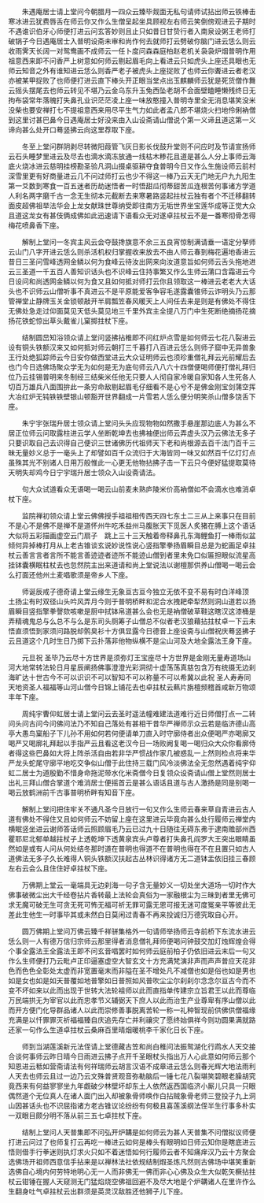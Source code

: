 <!-- { "loadSidebar": true } -->
　　朱遇庵居士请上堂问今朝腊月一四众云臻毕觌面无私句请师试拈出师云铁棒击寒冰进云犹费唇舌在师云你又作么生僧呈起坐具顾视左右师云笑倒傍观进云子期时不遇谁识伯牙心师便打进云问玄答妙则且止只如昔日甘贽行者入南泉设粥王老师打破锅子今日遇庵居士入普明设斋未审和尚作何去就师打云劈破你脑门进云恁么则云收雨霁天长阔一对鸳鸯画不成师云一任卜度问森森庭柏赵老机关袅袅炉烟普明作用祖意西来即不问香严上树意如何师云剔起眉毛向上看进云只如虎头上座还具眼也无师云知音之外有谁知进云恁么则香严老子被虎头上座捉败了也师云你聻进云者老汉亦被某甲捉败了也师便打进云直下棒头开正眼当堂点出玉麒麟师云犹是死货僧作舞云摇头摆尾去也师云转见不堪乃云金乌东升玉兔西坠老胡不会面壁瞌睡懒残终日无拘布袋常年落魄打失鼻孔业识茫茫凌上座一味放憨撞入普明寺里全无消息堪笑没米没柴也要安禅打七不提祖意西来用尽平生气力如此者孟八郎不堪烧火扫地伶俐衲僧到这里讨甚巴鼻今日遇庵居士好没来由入山设斋请山僧说个第一义谛且道这第一义谛向甚么处开口蓦竖拂云向这里荐取下座。

　　冬至上堂问群阴剥尽转微阳葭管飞灰日影长伐鼓升堂则不问应时及节请宣扬师云石头睡梦里进云及尽去也滴水滴冻放通一线枯木糁花且道是甚么人分上事师云海底火烧冰进云慈明挂榜勘圣验凡洞山掇桌驱耕夺食普明今日又作么生施设师云前村深雪里更有好商量进云几不问过师打云也少不得这一棒乃云天无门地无户九九阳生第一爻数到寒食一百五迷者历劫迷悟者一时悟甜瓜彻蒂甜苦瓜连根苦何事诸方学道人利名两字磨千古一念无生彻本元截断去来寒暑路竖起拄杖云独有者个不迁移翻转面皮超佛祖举法华会上龙女献珠世尊纳受即往南方无垢世界坐宝莲华成等正觉大众且道这龙女有甚伎俩成佛如此迅速请下语看众无对遂卓拄杖云不是一番寒彻骨怎得梅花喷鼻香下座。

　　解制上堂问一冬宾主风云会夺鼓搀旗意不余三五良宵惊制满请垂一语定分拏师云山门八字开进云恁么则杀活机权归掌握收来放去不由人师云春到梅花遍地香进云昔日三圣问雪峰透网金鳞以何为食峰云待汝出网来向汝道意旨如何师云舌头拖地进云三圣道一千五百人善知识话头也不识峰云住持事繁又作么生师云蒲口含霜进云今日设问和尚透网金鳞以何为食又且如何抵对师打云你且领取这一棒进云老老大大话头也不识师云山僧听事不真进云不是平原能爱客争容毛遂露囊锥师云诈明头乃云那管禅堂止静牌玉关金锁顿敲开半肩瓢笠春风暖天上人间任去来是则是有佛处不得住无佛处急走过仰面莫见天低头莫见地三千里外宾主全提八万门中生死断绝摘扬花摘扬花铁蛇惊出草头戴雀儿窠掷拄杖下座。

　　结制圆旵知浴领众请上堂问竖拂拈椎即不问红炉点雪是如何师云七花八裂进云设有铜头铁额汉来又如何抵对师云朝打三千暮打八百进云恁么则师子窟中无异兽象王行处绝狐踪师云今日安你做西堂进云大众证明师云也须珍重僧礼拜云光前耀后去也门今日选佛场聚众学无为如何是无为底句师云八八六十四僧便喝师便打僧礼拜归位乃云挂锡普明来冬制经三结柴米任他无只要人人彻自家冷暖自家知各人生死各人切百万雄兵八面围拚此一条穷命敌剔起眉毛仔细看不是心兮不是佛金刚宝剑蒲空挥大冶红炉无钝铁铁壁银山顿豁开世界翻成一片雪若人恁么便分明笑杀山僧多饶舌下座。

　　朱宁宇张瑞升居士领众请上堂问头头应现物物如然撒手悬崖那边底人为甚么不居正位师云问取露柱进云学人坐断乾坤去也拂袖便出师云弄虚头汉乃云佛法无多子只要识取自己去识得自己便识三世诸佛历代祖师天下老和尚根源去百千法门百千三昧无量妙义总于一毫头上了却譬如百千众流归于大海皆同一味又如然百千亿灯灯点虽殊其光不别诸人日用万般惟此一心更无他物拈拂子击一下云只今便好猛提取莫待天明失却鸡今日宁宇瑞升居士领众入山设斋请法。

　　句大众试道看众无语喝一喝云山前麦未熟庐陵米价高衲僧如不会滴水也难消卓杖下座。

　　监院禅初领众请上堂云佛佛授手祖祖相传西天四七东土二三从上来事只在目前不是心不是佛不是禅不是道怀州牛吃禾益州马腹胀天下觅医人炙猪在膊上这个语话大似将五彩描画虚空云门扇子　跳上三十三天触着帝释鼻孔东海鲤鱼打一棒雨似盆倾何异掉棒打月从上老古锥谈玄说妙说性说心竖指擎拳扬眉瞬目总是为蛇画足卓拄杖云善言言者言所不能言善迹迹者迹所不能迹山僧到者里未免口似匾担眼似流星高挂钵囊横眠柱杖去也忽然院主出来道请和尚上堂说法以谢檀那供养山僧喝一喝云会么打面还他州土麦唱歌须是帝乡人下座。

　　师诞辰戒子德奇请上堂云缘生无象亘古亘今独立无依不变不易有时白洋峰顶　土扬尘有时双径山头吟风弄月今则于普明桥畔和泥合水拽耙牵犁然则洞山道若以扬眉瞬目竖指擎拳謦欬咳嗽是厨中拭钵帛道甚么会也无是衲僧破草鞋这瞎汉这漆桶是弄精魂鬼总与么总不与么是东司头厕筹子山僧总不似者老汉狼藉拈拄杖卓一下云未悟直须悟到家须问路脱却鹘臭衫十方俱显露今日德音上座设斋与山僧祝庆蓦竖拂子云且道这个几时生日乃掷下云扑落非他物纵横不是尘山河及大地全露法王身下座。

　　元旦祝
圣毕乃云尽十方世界是须弥灯王宝座尽十方世界是金刚无量寿道场山河大地常转法轮日月星辰阐扬佛事澄澄光彩洞彻十虚荡荡真慈包含万有统摄无边刹海旷达十世古今不可以识识不可以智知不可以称量不可以希冀以此祝
圣人寿寿同天地资圣人福福等山河山僧今日锦上铺花去也卓拄杖云爇片旃檀频稽首咸新万物颂丰年下座。

　　周纯宇曹仰虹居士请上堂问云去圣时遥法幢难建法道难行近日师僧打点一二转问头问古问今问佛问法乃不知自己落处有甚相干昔华严禅师示众云若是临济德山高亭大愚鸟窠船子下儿孙不用如何若何便请单刀直入时守廓侍者出众便喝严亦喝廓又喝严又喝廓礼拜起以手指严云且看这老汉今日一场败阙复喝一喝归众大众你看廓侍者得这些巴鼻如大将上阵杀活自由若非华严惯战作家几被惑乱一上然则检点将来华严龙头蛇尾守廓平地吃交争似山僧于此住持三载门风冷淡佛法全无忽然遇着纯宇仰虹二居士为道殷勤不惜身命拖泥带水化米斋僧今日复领众设斋请山僧上堂然则居士出礼三拜山僧合掌道个难消居士便摇首云是甚么语话且道与古人激扬是同是别喝一喝云放鹤洲前千古事普明桥畔有知音下座。

　　解制上堂问把住牢关不通凡圣今日放行一句又作么生师云春来草自青进云古人道有佛处不得住又且如何师云不妨留上座在这里进云毕竟向甚么处行履师云禅堂内横眠竖坐进云谢师答话师云照顾眉毛乃云已过九十日随往无碍东弗于逮南赡部州西瞿耶尼北郁单越拄杖子上透乾坤下透黄泉宾头卢尊者打失鼻孔阎罗大王突出眼睛虽然如是或有人问从何处结冬那时道在普明也得道不在普明也得在不在且置只如古人道佛法无多子久长难得人铜头铁额汉扶起古丛林识得诸方无二道钵盂依旧挂三春顾左右云会么且住住好卓拄杖下座。

　　万佛期上堂云一毫端具无边刹海一句子含无量妙义一切处坐大道场一切时作大佛事破微尘出大千经卷拈片香转最上法轮会真俗为一家融根尘为三昧到者里无佛可求无魔可破无生可贪无死可怖无福可祈无罪可露无恩可报无迷可度冤亲平等彼此无差此生他生一时事毕其或未然白日莫闲过青春不再来投诚归万德究取自心开。

　　圆万佛期上堂问万佛云臻千祥骈集格外一句请师举扬师云寺前桥下东流水进云恁么则一人有德万信归宗师云那里得者消息僧礼拜师便喝问钟鼓交加灯烛辉煌会得个事全露法王全露法王即不问玄音唱罢时如何师云庭前柏子仍依旧进云末后一句又作么生师便打乃云毗卢正印逼塞虚空大智玄文十方充满梵演非声而声声普应天花非色而色色全彰处太虚而非宽置毫末而非隘在圣不增处凡不减僧也如是俗也如是男也如是女也如是如天普覆如地普擎如日普照如风普吹尘尘尔刹刹尔念念尔亘古今而不变不坏如来以此而出现于世转大法轮祖师以此而直指单传建宗立旨君王以此而尊临万民端拱无为宰官以此而忠孝节义辅弼天下庶人以此而治生产业尊卑有序山僧以此而开方便门化导群品诸人以此而崇修善事脱离苦轮一称一礼种智现前供佛供僧福缘充满是以忏罪罪灭祈福福臻自庆追先存亡并利禳灾了愿终始俱祥今则功圆果满就路还家一句作么生道卓拄杖云桑麻百里晴烟暖桃李千家化日长下座。

　　师到当湖莲溪新元法侄请上堂德藏古笠和尚白椎问法振鸳湖化行鹉水人天交接合谈何事师云昨日晴今日雨进云拂子点开千圣眼杖头指出万人心此意如何师云那个知恩进云秪如营斋请法有何祥瑞师云胡言汉语不成章进云恁么则春光辉大地法雨利人天去也师云且过一边乃云文殊普贤观音弥勒脑后一锤七花八裂堪笑碧眼老臊胡究竟西来有何益寥寥坐九年觑破少林壁坏却东土人依然返西国临济小厮儿只具一只眼偶然道个无位真人在诸人面门出入却被象骨师唤作白拈贼象骨老师三登投子九上洞山因甚话头也不识屈指诸方老古锥议论纷纷有何极且喜莲溪纲法侄半生行事多朴实一双眼目颇分明不落从前三五七卓拄杖下座。

　　结制上堂问人天普集即不问弘开炉韝是如何师云为甚人天普集不问僧拟议师便打进云问过了也师复打云再吃一棒进云如何是棒头有眼明如日师云知你是瞎底进云悟则借手行拳迷则执灯求火只如不着迷悟如何行履师云者不知痛痒汉乃云十方聚会选佛场开祖师西意信手拈来是以禅林法社依规结制煆圣炼凡然则古佛场中堪笑重新选佛自心境内何劳特地明心无一人而非佛无一佛而非心心佛及众生大似乾矢橛拈拄杖云钳锤在握人天窥测无门猛焰烧空佛祖回避不及尽大地是个炉韝诸人在里许作么生翻身吐气卓拄杖云出群须是英灵汉敌胜还他狮子儿下座。


